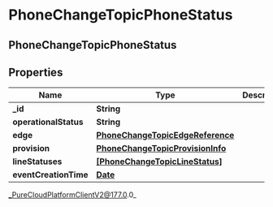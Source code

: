 # PhoneChangeTopicPhoneStatus

## PhoneChangeTopicPhoneStatus

## Properties

|Name | Type | Description | Notes|
|------------ | ------------- | ------------- | -------------|
| **_id** | **String** |  | [optional] |
| **operationalStatus** | **String** |  | [optional] |
| **edge** | [**PhoneChangeTopicEdgeReference**](PhoneChangeTopicEdgeReference) |  | [optional] |
| **provision** | [**PhoneChangeTopicProvisionInfo**](PhoneChangeTopicProvisionInfo) |  | [optional] |
| **lineStatuses** | [**[PhoneChangeTopicLineStatus]**]([PhoneChangeTopicLineStatus]) |  | [optional] |
| **eventCreationTime** | [**Date**](Date) |  | [optional] |



_PureCloudPlatformClientV2@177.0.0_
